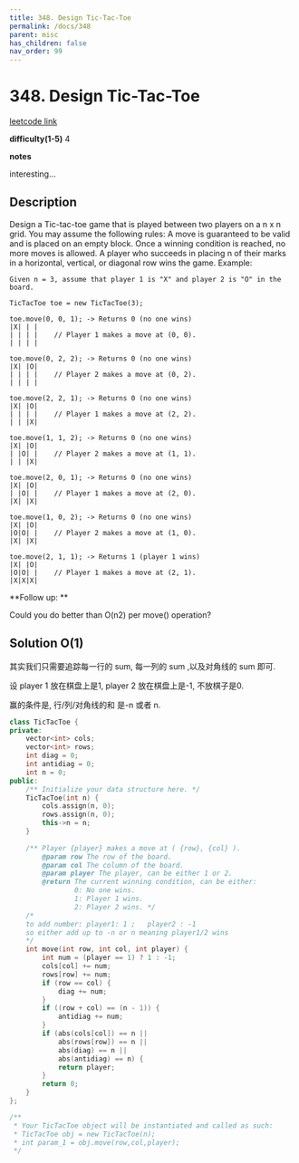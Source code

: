 ```yaml
---
title: 348. Design Tic-Tac-Toe
permalink: /docs/348
parent: misc
has_children: false
nav_order: 99
---
```

# 348. Design Tic-Tac-Toe
[leetcode link]()

**difficulty(1-5)** 
4

**notes**   

interesting...

## Description

Design a Tic-tac-toe game that is played between two players on a n x n grid.
You may assume the following rules:
A move is guaranteed to be valid and is placed on an empty block.
Once a winning condition is reached, no more moves is allowed.
A player who succeeds in placing n of their marks in a horizontal, vertical, or diagonal row wins the game.
Example:
```
Given n = 3, assume that player 1 is "X" and player 2 is "O" in the board.

TicTacToe toe = new TicTacToe(3);

toe.move(0, 0, 1); -> Returns 0 (no one wins)
|X| | |
| | | |    // Player 1 makes a move at (0, 0).
| | | |

toe.move(0, 2, 2); -> Returns 0 (no one wins)
|X| |O|
| | | |    // Player 2 makes a move at (0, 2).
| | | |

toe.move(2, 2, 1); -> Returns 0 (no one wins)
|X| |O|
| | | |    // Player 1 makes a move at (2, 2).
| | |X|

toe.move(1, 1, 2); -> Returns 0 (no one wins)
|X| |O|
| |O| |    // Player 2 makes a move at (1, 1).
| | |X|

toe.move(2, 0, 1); -> Returns 0 (no one wins)
|X| |O|
| |O| |    // Player 1 makes a move at (2, 0).
|X| |X|

toe.move(1, 0, 2); -> Returns 0 (no one wins)
|X| |O|
|O|O| |    // Player 2 makes a move at (1, 0).
|X| |X|

toe.move(2, 1, 1); -> Returns 1 (player 1 wins)
|X| |O|
|O|O| |    // Player 1 makes a move at (2, 1).
|X|X|X|
```

**Follow up:
**

Could you do better than O(n2) per move() operation?

## Solution O(1)
其实我们只需要追踪每一行的 sum, 每一列的 sum ,以及对角线的 sum 即可.

设 player 1 放在棋盘上是1, player 2 放在棋盘上是-1, 不放棋子是0. 

赢的条件是, 行/列/对角线的和 是-n 或者 n.

```c++
class TicTacToe {
private:
    vector<int> cols; 
    vector<int> rows;
    int diag = 0;
    int antidiag = 0;
    int n = 0;
public:
    /** Initialize your data structure here. */
    TicTacToe(int n) {
        cols.assign(n, 0);
        rows.assign(n, 0);
        this->n = n;
    }
    
    /** Player {player} makes a move at ( {row}, {col} ).
        @param row The row of the board.
        @param col The column of the board.
        @param player The player, can be either 1 or 2.
        @return The current winning condition, can be either:
                0: No one wins.
                1: Player 1 wins.
                2: Player 2 wins. */
    /*
    to add number: player1: 1 ;   player2 : -1
    so either add up to -n or n meaning player1/2 wins
    */
    int move(int row, int col, int player) {
        int num = (player == 1) ? 1 : -1;
        cols[col] += num;
        rows[row] += num;
        if (row == col) {
            diag += num;
        }
        if ((row + col) == (n - 1)) {
            antidiag += num;
        }
        if (abs(cols[col]) == n ||
            abs(rows[row]) == n ||
            abs(diag) == n ||
            abs(antidiag) == n) {
            return player;
        }
        return 0;
    }
};

/**
 * Your TicTacToe object will be instantiated and called as such:
 * TicTacToe obj = new TicTacToe(n);
 * int param_1 = obj.move(row,col,player);
 */
```
<!-- 
Default label
{: .label }

Blue label
{: .label .label-blue }

Stable
{: .label .label-green }

New release
{: .label .label-purple }

Coming soon
{: .label .label-yellow }

Deprecated
{: .label .label-red } -->
